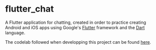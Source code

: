 # flutter_chat

A Flutter application for chatting, created in order to practice creating Android and iOS apps using Google's [Flutter](https://flutter.io/) framework  and the [Dart](https://www.dartlang.org/) language. 

The codelab followed when developping this project can be found [here](https://codelabs.developers.google.com/codelabs/flutter).
